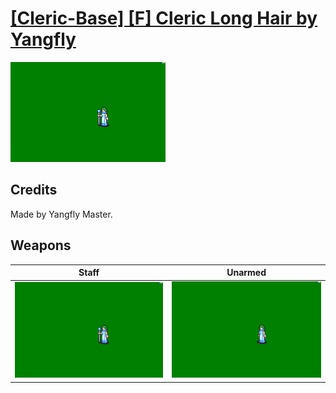 # [\[Cleric-Base\] \[F\] Cleric Long Hair by Yangfly](./)

<img src="./7.%20Staff/Staff_000.png" alt="[Cleric-Base] [F] Cleric Long Hair by Yangfly standing" />

## Credits

Made by Yangfly Master.

## Weapons


|Staff |Unarmed |
|  :---: | :---: |
| <img alt="Staff animation" src="./7.%20Staff/Staff.gif" /> | <img alt="Unarmed animation" src="./8.%20Unarmed/Unarmed.gif" /> |
